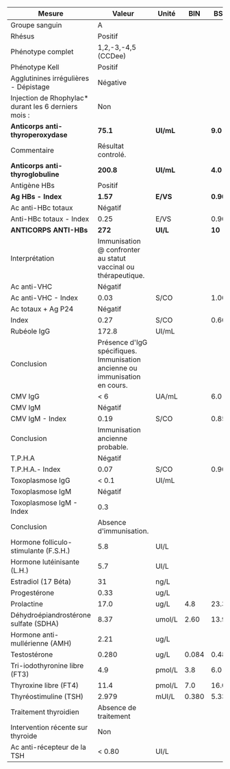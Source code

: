 |                       Mesure                       |                                   Valeur                                  |  Unité  | BIN |   BSN  |
|----------------------------------------------------|---------------------------------------------------------------------------|---------|-----|--------|
|                   Groupe sanguin                   |                                     A                                     |         |     |        |
|                       Rhésus                       |                                  Positif                                  |         |     |        |
|                  Phénotype complet                 |                            1,2,-3,-4,5  (CCDee)                           |         |     |        |
|                   Phénotype Kell                   |                                  Positif                                  |         |     |        |
|        Agglutinines irrégulières - Dépistage       |                                  Négative                                 |         |     |        |
|Injection de Rhophylac* durant les 6 derniers mois :|                                    Non                                    |         |     |        |
|         **Anticorps anti-thyroperoxydase**         |                                  **75.1**                                 |**UI/mL**|     | **9.0**|
|                     Commentaire                    |                             Résultat controlé.                            |         |     |        |
|          **Anticorps anti-thyroglobuline**         |                                 **200.8**                                 |**UI/mL**|     | **4.0**|
|                    Antigène HBs                    |                                  Positif                                  |         |     |        |
|                 **Ag HBs - Index**                 |                                  **1.57**                                 | **E/VS**|     |**0.90**|
|                 Ac anti-HBc totaux                 |                                  Négatif                                  |         |     |        |
|               Anti-HBc totaux - Index              |                                    0.25                                   |   E/VS  |     |  0.90  |
|               **ANTICORPS ANTI-HBs**               |                                  **272**                                  | **UI/L**|     | **10** |
|                   Interprétation                   |       Immunisation @ confronter au statut vaccinal ou thérapeutique.      |         |     |        |
|                     Ac anti-VHC                    |                                  Négatif                                  |         |     |        |
|                 Ac anti-VHC - Index                |                                    0.03                                   |   S/CO  |     |  1.00  |
|                 Ac totaux + Ag P24                 |                                  Négatif                                  |         |     |        |
|                        Index                       |                                    0.27                                   |   S/CO  |     |  0.60  |
|                     Rubéole IgG                    |                                   172.8                                   |  UI/mL  |     |        |
|                     Conclusion                     |Présence d'IgG spécifiques. Immunisation ancienne ou immunisation en cours.|         |     |        |
|                       CMV IgG                      |                                    < 6                                    |  UA/mL  |     |   6.0  |
|                       CMV IgM                      |                                  Négatif                                  |         |     |        |
|                   CMV IgM - Index                  |                                    0.19                                   |   S/CO  |     |  0.85  |
|                     Conclusion                     |                      Immunisation ancienne probable.                      |         |     |        |
|                       T.P.H.A                      |                                  Négatif                                  |         |     |        |
|                   T.P.H.A.- Index                  |                                    0.07                                   |   S/CO  |     |  0.90  |
|                  Toxoplasmose IgG                  |                                   < 0.1                                   |  UI/mL  |     |        |
|                  Toxoplasmose IgM                  |                                  Négatif                                  |         |     |        |
|              Toxoplasmose IgM - Index              |                                    0.3                                    |         |     |        |
|                     Conclusion                     |                          Absence d'immunisation.                          |         |     |        |
|        Hormone folliculo-stimulante (F.S.H.)       |                                    5.8                                    |   UI/L  |     |        |
|             Hormone lutéinisante (L.H.)            |                                    5.7                                    |   UI/L  |     |        |
|                 Estradiol (17 Béta)                |                                     31                                    |   ng/L  |     |        |
|                    Progestérone                    |                                    0.33                                   |   ug/L  |     |        |
|                     Prolactine                     |                                    17.0                                   |   ug/L  | 4.8 |  23.3  |
|        Déhydroépiandrostérone sulfate (SDHA)       |                                    8.37                                   |  umol/L | 2.60|  13.90 |
|           Hormone anti-mullérienne (AMH)           |                                    2.21                                   |   ug/L  |     |        |
|                    Testostérone                    |                                   0.280                                   |   ug/L  |0.084|  0.481 |
|            Tri-iodothyronine libre (FT3)           |                                    4.9                                    |  pmol/L | 3.8 |   6.0  |
|                Thyroxine libre (FT4)               |                                    11.4                                   |  pmol/L | 7.0 |  16.0  |
|                Thyréostimuline (TSH)               |                                   2.979                                   |  mUI/L  |0.380|  5.330 |
|                Traitement thyroidien               |                           Absence de traitement                           |         |     |        |
|          Intervention récente sur thyroide         |                                    Non                                    |         |     |        |
|             Ac anti-récepteur de la TSH            |                                   < 0.80                                  |   UI/L  |     |        |